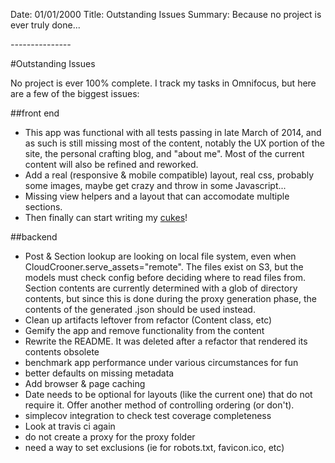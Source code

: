 Date: 01/01/2000
Title: Outstanding Issues 
Summary: Because no project is ever truly done... 

*-----*-----*-----*

#Outstanding Issues

No project is ever 100% complete. I track my tasks in Omnifocus, but here are a few of the biggest issues:

##front end
* This app was functional with all tests passing in late March of 2014, and as such is still missing most of the content, notably the UX portion of the site, the personal crafting blog, and "about me". Most of the current content will also be refined and reworked.
* Add a real (responsive & mobile compatible) layout, real css, probably some images, maybe get crazy and throw in some Javascript...
* Missing view helpers and a layout that can accomodate multiple sections.
* Then finally can start writing my [cukes](cukes.info)!

##backend
* Post & Section lookup are looking on local file system, even when CloudCrooner.serve\_assets="remote". The files exist on S3, but the models must check config before deciding where to read files from. Section contents are currently determined with a glob of directory contents, but since this is done during the proxy generation phase, the contents of the generated .json should be used instead. 
* Clean up artifacts leftover from refactor (Content class, etc)
* Gemify the app and remove functionality from the content 
* Rewrite the README. It was deleted after a refactor that rendered its contents obsolete
* benchmark app performance under various circumstances for fun
* better defaults on missing metadata
* Add browser & page caching
* Date needs to be optional for layouts (like the current one) that do not require it. Offer another method of controlling ordering (or don't). 
* simplecov integration to check test coverage completeness 
* Look at travis ci again
* do not create a proxy for the proxy folder
* need a way to set exclusions (ie for robots.txt, favicon.ico, etc)
